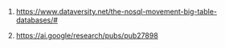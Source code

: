 1) https://www.dataversity.net/the-nosql-movement-big-table-databases/#

2) https://ai.google/research/pubs/pub27898


